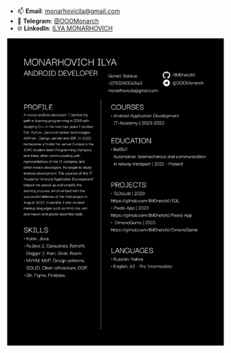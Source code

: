 - 📫 **Email**: [monarhovicila@gmail.com](mailto:monarhovicila@gmail.com)
- 💬 **Telegram**: [@OOOMonarch](https://t.me/OOOMonarch)
- 🌐 **LinkedIn**: [ILYA MONARHOVICH](https://www.linkedin.com/in/илья-монархович-987802288/)
<img src="https://github.com/1M0narch1/1m0narch1/blob/main/invert_pdf_colors.pdf"/>

